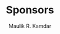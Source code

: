 ---
layout: page
title: Sponsors
author: Maulik R. Kamdar
permalink: sponsors
sidebartitle: Sponsors
displayed: False
---